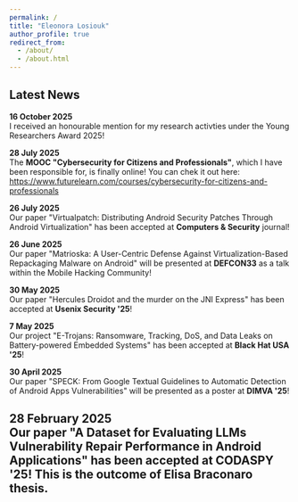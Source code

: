```yaml
---
permalink: /
title: "Eleonora Losiouk"
author_profile: true
redirect_from: 
  - /about/
  - /about.html
---
```



## Latest News

**16 October 2025**  
I received an honourable mention for my research activties under the Young Researchers Award 2025!

**28 July 2025**  
The **MOOC "Cybersecurity for Citizens and Professionals"**, which I have been responsible for, is finally online! You can chek it out here: https://www.futurelearn.com/courses/cybersecurity-for-citizens-and-professionals

**26 July 2025**  
Our paper "Virtualpatch: Distributing Android Security Patches Through Android Virtualization" has been accepted at **Computers & Security** journal!

**26 June 2025**  
Our paper "Matrioska: A User-Centric Defense Against Virtualization-Based Repackaging Malware on Android" will be presented at **DEFCON33** as a talk within the Mobile Hacking Community!

**30 May 2025**  
Our paper "Hercules Droidot and the murder on the JNI Express" has been accepted at **Usenix Security '25**! 

**7 May 2025**  
Our project "E-Trojans: Ransomware, Tracking, DoS, and Data Leaks on Battery-powered Embedded Systems" has been accepted at **Black Hat USA '25**!

**30 April 2025**  
Our paper "SPECK: From Google Textual Guidelines to Automatic Detection of Android Apps Vulnerabilities" will be presented as a poster at **DIMVA '25**!  

**28 February 2025**  
Our paper "A Dataset for Evaluating LLMs Vulnerability Repair Performance in Android Applications" has been accepted at **CODASPY '25**! This is the outcome of Elisa Braconaro thesis. 
---
